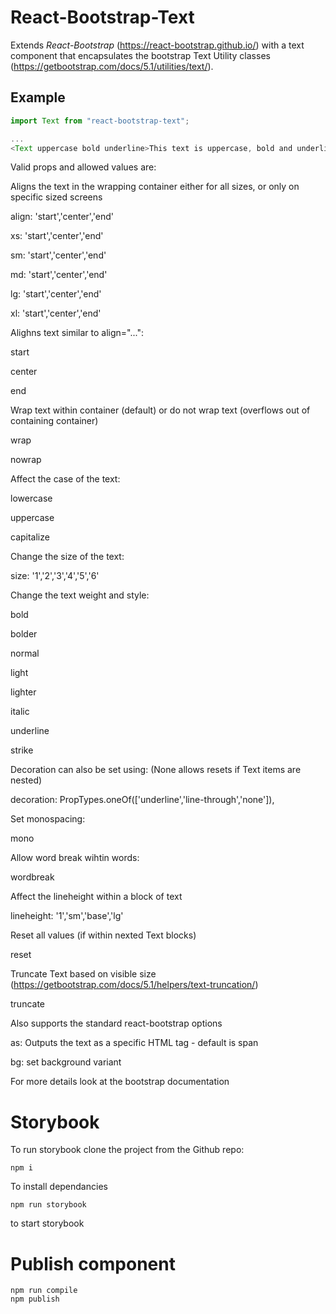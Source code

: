 # React-Bootstrap-Text

Extends *React-Bootstrap* (https://react-bootstrap.github.io/) with a text component that encapsulates the bootstrap Text Utility classes (https://getbootstrap.com/docs/5.1/utilities/text/).

## Example

```javascript
import Text from "react-bootstrap-text";

...
<Text uppercase bold underline>This text is uppercase, bold and underlined</Text>
```

Valid props and allowed values are:

Aligns the text in the wrapping container either for all sizes, or only on specific sized screens

align: 'start','center','end'

xs: 'start','center','end'

sm: 'start','center','end'

md: 'start','center','end'

lg: 'start','center','end'

xl: 'start','center','end'


Alighns text similar to align="...":

start

center

end


Wrap text within container (default) or do not wrap text (overflows out of containing container)

wrap

nowrap


Affect the case of the text:

lowercase

uppercase

capitalize


Change the size of the text:

size: '1','2','3','4','5','6'


Change the text weight and style:

bold

bolder

normal

light

lighter

italic

underline

strike


Decoration can also be set using: (None allows resets if Text items are nested)

decoration: PropTypes.oneOf(['underline','line-through','none']),


Set monospacing:

mono


Allow word break wihtin words:

wordbreak


Affect the lineheight within a block of text

lineheight: '1','sm','base','lg'


Reset all values (if within nexted Text blocks)

reset


Truncate Text based on visible size (https://getbootstrap.com/docs/5.1/helpers/text-truncation/)

truncate

Also supports the standard react-bootstrap options

as: Outputs the text as a specific HTML tag - default is span

bg: set background variant


For more details look at the bootstrap documentation


# Storybook

To run storybook clone the project from the Github repo:
```
npm i
```
To install dependancies

```
npm run storybook
```
to start storybook

# Publish component
```
npm run compile
npm publish
```